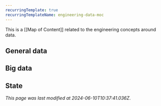 ```yaml
---
recurringTemplate: true
recurringTemplateName: engineering-data-moc
---
```


This is a [[Map of Content]] related to the engineering concepts around data.

## General data


## Big data


## State



*This page was last modified at 2024-06-10T10:37:41.036Z*.
